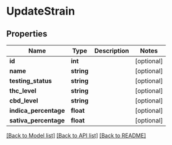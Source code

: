 # UpdateStrain

## Properties
Name | Type | Description | Notes
------------ | ------------- | ------------- | -------------
**id** | **int** |  | [optional] 
**name** | **string** |  | [optional] 
**testing_status** | **string** |  | [optional] 
**thc_level** | **string** |  | [optional] 
**cbd_level** | **string** |  | [optional] 
**indica_percentage** | **float** |  | [optional] 
**sativa_percentage** | **float** |  | [optional] 

[[Back to Model list]](../README.md#documentation-for-models) [[Back to API list]](../README.md#documentation-for-api-endpoints) [[Back to README]](../README.md)



